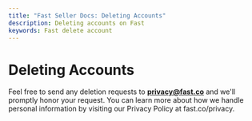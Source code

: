 ```yaml
---
title: "Fast Seller Docs: Deleting Accounts"
description: Deleting accounts on Fast
keywords: Fast delete account
---
```


# Deleting Accounts

Feel free to send any deletion requests to **privacy@fast.co** and we'll promptly honor your request. You can learn more about how we handle personal information by visiting our Privacy Policy at fast.co/privacy.
